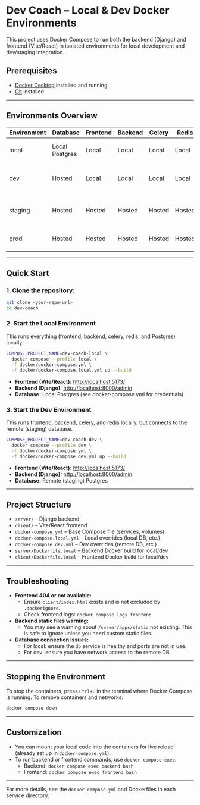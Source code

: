 # Dev Coach – Local & Dev Docker Environments

This project uses Docker Compose to run both the backend (Django) and frontend (Vite/React) in isolated environments for local development and dev/staging integration.

## Prerequisites

- [Docker Desktop](https://www.docker.com/products/docker-desktop/) installed and running
- [Git](https://git-scm.com/) installed

---

## Environments Overview

| Environment | Database       | Frontend | Backend | Celery | Redis  | Usage                                  |
| ----------- | -------------- | -------- | ------- | ------ | ------ | -------------------------------------- |
| local       | Local Postgres | Local    | Local   | Local  | Local  | Full local stack for development       |
| dev         | Hosted         | Local    | Local   | Local  | Local  | Local code, but DB is remote (staging) |
| staging     | Hosted         | Hosted   | Hosted  | Hosted | Hosted | (To be defined, typically for QA)      |
| prod        | Hosted         | Hosted   | Hosted  | Hosted | Hosted | (To be defined, for production)        |

---

## Quick Start

### 1. **Clone the repository:**

```sh
git clone <your-repo-url>
cd dev-coach
```

### 2. **Start the Local Environment**

This runs everything (frontend, backend, celery, redis, and Postgres) locally.

```sh
COMPOSE_PROJECT_NAME=dev-coach-local \
  docker compose --profile local \
  -f docker/docker-compose.yml \
  -f docker/docker-compose.local.yml up --build
```

- **Frontend (Vite/React):** [http://localhost:5173/](http://localhost:5173/)
- **Backend (Django):** [http://localhost:8000/admin](http://localhost:8000/admin)
- **Database:** Local Postgres (see docker-compose.yml for credentials)

### 3. **Start the Dev Environment**

This runs frontend, backend, celery, and redis locally, but connects to the remote (staging) database.

```sh
COMPOSE_PROJECT_NAME=dev-coach-dev \
  docker compose --profile dev \
  -f docker/docker-compose.yml \
  -f docker/docker-compose.dev.yml up --build
```

- **Frontend (Vite/React):** [http://localhost:5173/](http://localhost:5173/)
- **Backend (Django):** [http://localhost:8000/admin](http://localhost:8000/admin)
- **Database:** Remote (staging) Postgres

---

## Project Structure

- `server/` – Django backend
- `client/` – Vite/React frontend
- `docker-compose.yml` – Base Compose file (services, volumes)
- `docker-compose.local.yml` – Local overrides (local DB, etc.)
- `docker-compose.dev.yml` – Dev overrides (remote DB, etc.)
- `server/Dockerfile.local` – Backend Docker build for local/dev
- `client/Dockerfile.local` – Frontend Docker build for local/dev

---

## Troubleshooting

- **Frontend 404 or not available:**
  - Ensure `client/index.html` exists and is not excluded by `.dockerignore`.
  - Check frontend logs: `docker compose logs frontend`
- **Backend static files warning:**
  - You may see a warning about `/server/apps/static` not existing. This is safe to ignore unless you need custom static files.
- **Database connection issues:**
  - For local: ensure the `db` service is healthy and ports are not in use.
  - For dev: ensure you have network access to the remote DB.

---

## Stopping the Environment

To stop the containers, press `Ctrl+C` in the terminal where Docker Compose is running. To remove containers and networks:

```sh
docker compose down
```

---

## Customization

- You can mount your local code into the containers for live reload (already set up in `docker-compose.yml`).
- To run backend or frontend commands, use `docker compose exec`:
  - Backend: `docker compose exec backend bash`
  - Frontend: `docker compose exec frontend bash`

---

For more details, see the `docker-compose.yml` and Dockerfiles in each service directory.
